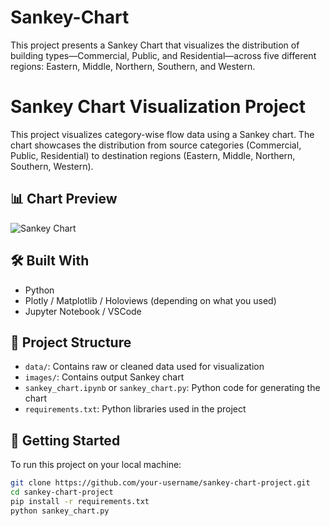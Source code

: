# Sankey-Chart
This project presents a Sankey Chart that visualizes the distribution of building types—Commercial, Public, and Residential—across five different regions: Eastern, Middle, Northern, Southern, and Western.

# Sankey Chart Visualization Project

This project visualizes category-wise flow data using a Sankey chart. The chart showcases the distribution from source categories (Commercial, Public, Residential) to destination regions (Eastern, Middle, Northern, Southern, Western).

## 📊 Chart Preview

![Sankey Chart](Sankey_chart.png)

## 🛠️ Built With

- Python
- Plotly / Matplotlib / Holoviews (depending on what you used)
- Jupyter Notebook / VSCode

## 📁 Project Structure

- `data/`: Contains raw or cleaned data used for visualization
- `images/`: Contains output Sankey chart
- `sankey_chart.ipynb` or `sankey_chart.py`: Python code for generating the chart
- `requirements.txt`: Python libraries used in the project

## 🚀 Getting Started

To run this project on your local machine:

```bash
git clone https://github.com/your-username/sankey-chart-project.git
cd sankey-chart-project
pip install -r requirements.txt
python sankey_chart.py
